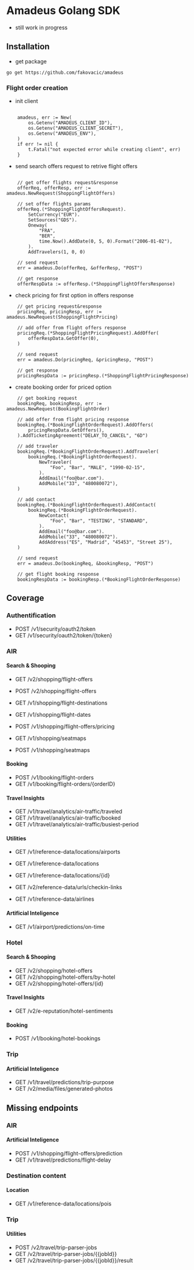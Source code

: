 # Amadeus Golang SDK

- still work in progress

## Installation

- get package 

```
go get https://github.com/fakovacic/amadeus
```

### Flight order creation

- init client

```

    amadeus, err := New(
        os.Getenv("AMADEUS_CLIENT_ID"),
        os.Getenv("AMADEUS_CLIENT_SECRET"),
        os.Getenv("AMADEUS_ENV"),
    )
    if err != nil {
        t.Fatal("not expected error while creating client", err)
    }

```

- send search offers request to retrive flight offers

```

    // get offer flights request&response
    offerReq, offerResp, err := amadeus.NewRequest(ShoppingFlightOffers)

    // set offer flights params
    offerReq.(*ShoppingFlightOffersRequest).
        SetCurrency("EUR").
        SetSources("GDS").
        Oneway(
            "FRA",
            "BER",
            time.Now().AddDate(0, 5, 0).Format("2006-01-02"),
        ).
        AddTravelers(1, 0, 0)

    // send request
    err = amadeus.Do(offerReq, &offerResp, "POST")

    // get response
    offerRespData := offerResp.(*ShoppingFlightOffersResponse)

```

- check pricing for first option in offers response


```
    // get pricing request&response
    pricingReq, pricingResp, err := amadeus.NewRequest(ShoppingFlightPricing)

    // add offer from flight offers response
    pricingReq.(*ShoppingFlightPricingRequest).AddOffer(
        offerRespData.GetOffer(0),
    )

    // send request
    err = amadeus.Do(pricingReq, &pricingResp, "POST")

    // get response
    pricingRespData := pricingResp.(*ShoppingFlightPricingResponse)

```

- create booking order for priced option

```
    // get booking request
    bookingReq, bookingResp, err := amadeus.NewRequest(BookingFlightOrder)

    // add offer from flight pricing response
    bookingReq.(*BookingFlightOrderRequest).AddOffers(
        pricingRespData.GetOffers(),
    ).AddTicketingAgreement("DELAY_TO_CANCEL", "6D")

    // add traveler
    bookingReq.(*BookingFlightOrderRequest).AddTraveler(
        bookingReq.(*BookingFlightOrderRequest).
            NewTraveler(
                "Foo", "Bar", "MALE", "1990-02-15",
            ).
            AddEmail("foo@bar.com").
            AddMobile("33", "480080072"),
    )

    // add contact
    bookingReq.(*BookingFlightOrderRequest).AddContact(
        bookingReq.(*BookingFlightOrderRequest).
            NewContact(
                "Foo", "Bar", "TESTING", "STANDARD",
            ).
            AddEmail("foo@bar.com").
            AddMobile("33", "480080072").
            AddAddress("ES", "Madrid", "45453", "Street 25"),
    )

    // send request
    err = amadeus.Do(bookingReq, &bookingResp, "POST")

    // get flight booking response
    bookingRespData := bookingResp.(*BookingFlightOrderResponse)

```


## Coverage

### Authentification

 * POST /v1/security/oauth2/token
 * GET  /v1/security/oauth2/token/{token}

### AIR

#### Search & Shooping

 * GET  /v2/shopping/flight-offers
 * POST /v2/shopping/flight-offers

 * GET  /v1/shopping/flight-destinations
 * GET  /v1/shopping/flight-dates

 * POST /v1/shopping/flight-offers/pricing

 * GET  /v1/shopping/seatmaps
 * POST /v1/shopping/seatmaps

#### Booking

 * POST /v1/booking/flight-orders
 * GET  /v1/booking/flight-orders/{orderID}
 
#### Travel Insights

 * GET /v1/travel/analytics/air-traffic/traveled
 * GET /v1/travel/analytics/air-traffic/booked
 * GET /v1/travel/analytics/air-traffic/busiest-period

#### Utilities

 * GET /v1/reference-data/locations/airports
 * GET /v1/reference-data/locations
 * GET /v1/reference-data/locations/{id}

 * GET /v2/reference-data/urls/checkin-links
 * GET /v1/reference-data/airlines

#### Artificial Inteligence

 * GET  /v1/airport/predictions/on-time

### Hotel

#### Search & Shooping

 * GET /v2/shopping/hotel-offers
 * GET /v2/shopping/hotel-offers/by-hotel
 * GET /v2/shopping/hotel-offers/{id}

#### Travel Insights

 * GET /v2/e-reputation/hotel-sentiments

#### Booking

 * POST /v1/booking/hotel-bookings

### Trip

#### Artificial Inteligence

 * GET  /v1/travel/predictions/trip-purpose
 * GET /v2/media/files/generated-photos

## Missing endpoints

### AIR

#### Artificial Inteligence

 * POST /v1/shopping/flight-offers/prediction
 * GET  /v1/travel/predictions/flight-delay

### Destination content

#### Location

 * GET /v1/reference-data/locations/pois

### Trip

#### Utilities

 * POST /v2/travel/trip-parser-jobs
 * GET  /v2/travel/trip-parser-jobs/{{jobId}}
 * GET  /v2/travel/trip-parser-jobs/{{jobId}}/result



